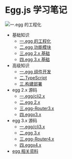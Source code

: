 
# Egg.js 学习笔记

![一.egg 的工程化](./src/.eggpress/public/home.png)

- 基础知识
  - [一.egg 的工程化](/web-egg/base/engine/1.index.html)
  - [二.egg 功能模块](/web-egg/base/project/1.index.html)
  - [三.egg 2.x 基础](/web-egg/base/egg2.x/1.index.html)
  - [四.egg 3.x 基础](/web-egg/base/egg3.x/1.index.html)
- 高级知识
  - [一.egg 组件开发](/web-egg/senior/component/1.index.html)
  - [二.TypeScript](/web-egg/senior/typescript/1.index.html)
  - [三.构建部署](/web-egg/senior/deploy/1.index.html)
- egg 2.x 源码
  - [一.egg/cli2.x](/web-egg/source/egg-cli2.x/1.index.html)
  - [二.egg 2.x](/web-egg/source/egg2.x/1.index.html)
  - [三.egg-Router3.x](/web-egg/source/egg-router3.x/1.index.html)
  - [四.eggx3.x](/web-egg/source/eggx3.x/1.index.html)
- egg 3.x 源码
  - [一.egg/cli3.x](/web-egg/source/egg-cli3.x/1.index.html)
  - [二.egg 3.x](/web-egg/source/egg3.x/1.index.html)
  - [三.egg-Router4.x](/web-egg/source/egg-router4.x/1.index.html)
  - [四.eggx4.x](/web-egg/source/eggx4.x/1.index.html)
- [egg 相关资料](/web-egg/source/eggx4.x/1.index.html)
